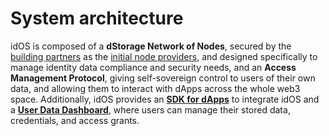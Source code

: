 # System architecture

idOS is composed of a **dStorage Network of Nodes**, secured by the [building partners](../../overview/the-idos-consortium.md) as the [initial node providers](../progressive-decentralization.md), and designed specifically to manage identity data compliance and security needs, and an **Access Management Protocol**, giving self-sovereign control to users of their own data, and allowing them to interact with dApps across the whole web3 space. Additionally, idOS provides an [**SDK for dApps**](../../developer-docs/dapp-sdk-integration.md) to integrate idOS and a [**User Data Dashboard**](../functionality/user-data-dashboard.md), where users can manage their stored data, credentials, and access grants.&#x20;

<figure><img src="../../.gitbook/assets/arch Diagram.gif" alt=""><figcaption></figcaption></figure>
